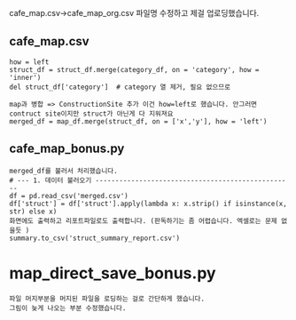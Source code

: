 cafe_map.csv->cafe_map_org.csv 파일명 수정하고 제걸 업로딩했습니다.
## cafe_map.csv
    how = left
    struct_df = struct_df.merge(category_df, on = 'category', how = 'inner')
    del struct_df['category']  # category 열 제거, 필요 없으므로

    map과 병합 => ConstructionSite 추가 이건 how=left로 했습니다. 안그러면 contruct site이지만 struct가 아닌게 다 지워져요
    merged_df = map_df.merge(struct_df, on = ['x','y'], how = 'left')

## cafe_map_bonus.py
    merged_df를 불러서 처리했습니다.
    # --- 1. 데이터 불러오기 --------------------------------------------------
    df = pd.read_csv('merged.csv')
    df['struct'] = df['struct'].apply(lambda x: x.strip() if isinstance(x, str) else x)
    화면에도 출력하고 리포트파일로도 출력합니다. (판독하기는 좀 어렵습니다. 엑셀로는 문제 없을듯 )
    summary.to_csv('struct_summary_report.csv') 

# map_direct_save_bonus.py
    파일 머지부분을 머지된 파일을 로딩하는 걸로 간단하게 했습니다.
    그림이 늦게 나오는 부분 수정했습니다.

